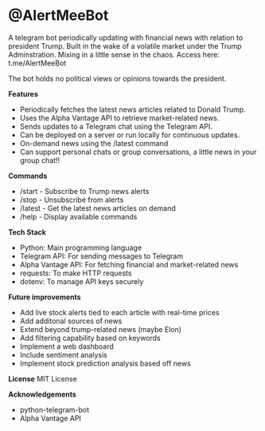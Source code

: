 # @AlertMeeBot
A telegram bot periodically updating with financial news with relation to president Trump. Built in the wake of a volatile market under the Trump Adminstration. Mixing in a little sense in the chaos. 
Access here: t.me/AlertMeeBot

The bot holds no political views or opinions towards the president. 

**Features**
- Periodically fetches the latest news articles related to Donald Trump.
- Uses the Alpha Vantage API to retrieve market-related news.
- Sends updates to a Telegram chat using the Telegram API.
- Can be deployed on a server or run locally for continuous updates.
- On-demand news using the /latest command
- Can support personal chats or group conversations, a little news in your group chat!!

**Commands**
- /start - Subscribe to Trump news alerts
- /stop - Unsubscribe from alerts
- /latest - Get the latest news articles on demand
- /help - Display available commands

**Tech Stack**
- Python: Main programming language
- Telegram API: For sending messages to Telegram
- Alpha Vantage API: For fetching financial and market-related news
- requests: To make HTTP requests
- dotenv: To manage API keys securely

**Future improvements**
- Add live stock alerts tied to each article with real-time prices
- Add additonal sources of news
- Extend beyond trump-related news (maybe Elon)
- Add filtering capability based on keywords
- Implement a web dashboard
- Include sentiment analysis
- Implement stock prediction analysis based off news

**License**
MIT License

**Acknowledgements**
- python-telegram-bot
- Alpha Vantage API

   
